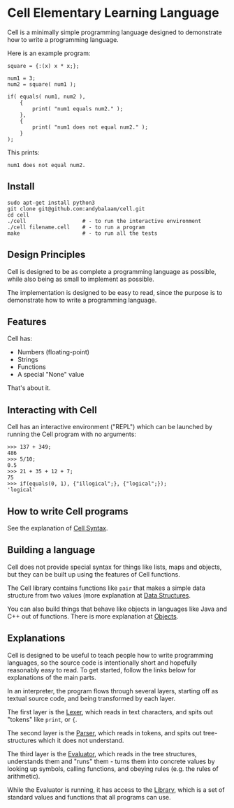 # Cell Elementary Learning Language

Cell is a minimally simple programming language designed to demonstrate how to
write a programming language.

Here is an example program:

<!-- include "examples/example1.cell" -->
```
square = {:(x) x * x;};

num1 = 3;
num2 = square( num1 );

if( equals( num1, num2 ),
    {
        print( "num1 equals num2." );
    },
    {
        print( "num1 does not equal num2." );
    }
);
```
<!-- end_include -->

This prints:

<!-- include "examples/example1.output.txt" -->
```
num1 does not equal num2.
```
<!-- end_include -->

## Install

```
sudo apt-get install python3
git clone git@github.com:andybalaam/cell.git
cd cell
./cell                  # - to run the interactive environment
./cell filename.cell    # - to run a program
make                    # - to run all the tests
```

## Design Principles

Cell is designed to be as complete a programming language as possible, while
also being as small to implement as possible.

The implementation is designed to be easy to read, since the purpose is to
demonstrate how to write a programming language.

## Features

Cell has:

* Numbers (floating-point)
* Strings
* Functions
* A special "None" value

That's about it.

## Interacting with Cell

Cell has an interactive environment ("REPL") which can be launched by running
the Cell program with no arguments:

<!-- include "examples/www.cellsession" -->
```
>>> 137 + 349;
486
>>> 5/10;
0.5
>>> 21 + 35 + 12 + 7;
75
>>> if(equals(0, 1), {"illogical";}, {"logical";});
'logical'
```
<!-- end_include -->

## How to write Cell programs

See the explanation of [Cell Syntax](syntax.md).

## Building a language

Cell does not provide special syntax for things like lists, maps and
objects, but they can be built up using the features of Cell functions.

The Cell library contains functions like `pair` that makes a simple data
structure from two values (more explanation at
[Data Structures](data_structures.md).

You can also build things that behave like objects in languages like Java and
C++ out of functions.  There is more explanation at [Objects](objects.md).

## Explanations

Cell is designed to be useful to teach people how to write programming
languages, so the source code is intentionally short and hopefully reasonably
easy to read.  To get started, follow the links below for explanations of the
main parts.

In an interpreter, the program flows through several layers, starting off as
textual source code, and being transformed by each layer.

The first layer is the [Lexer](lexing.md), which reads in text characters, and
spits out "tokens" like `print`, or `{`.

The second layer is the [Parser](parsing.md), which reads in tokens, and spits
out tree-structures which it does not understand.

The third layer is the [Evaluator](evaluation.md), which reads in the tree
structures, understands them and "runs" them - turns them into concrete values
by looking up symbols, calling functions, and obeying rules (e.g. the rules of
arithmetic).

While the Evaluator is running, it has access to the [Library](library.md),
which is a set of standard values and functions that all programs can use.

